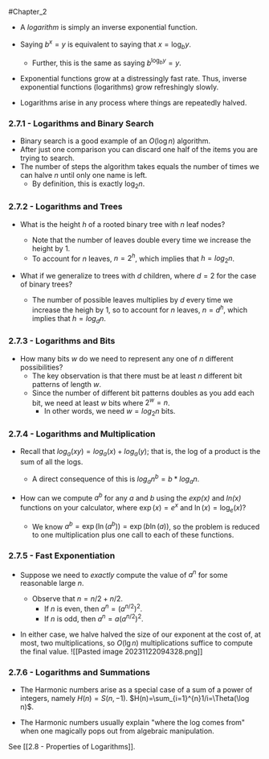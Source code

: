 #Chapter_2 
- A *logarithm* is simply an inverse exponential function.
- Saying $b^x=y$ is equivalent to saying that $x=\log_by$.
	- Further, this is the same as saying $b^{\log_by}=y$.

- Exponential functions grow at a distressingly fast rate. Thus, inverse exponential functions (logarithms) grow refreshingly slowly.
- Logarithms arise in any process where things are repeatedly halved.

### 2.7.1 - Logarithms and Binary Search
- Binary search is a good example of an $O(\log n)$ algorithm.
- After just one comparison you can discard one half of the items you are trying to search.
- The number of steps the algorithm takes equals the number of times we can halve *n* until only one name is left.
	- By definition, this is exactly $\log_2n$.

### 2.7.2 - Logarithms and Trees
- What is the height *h* of a rooted binary tree with *n* leaf nodes?
	- Note that the number of leaves double every time we increase the height by 1.
	- To account for *n* leaves, $n=2^h$, which implies that $h=log_2n$.

- What if we generalize to trees with *d* children, where $d=2$ for the case of binary trees?
	- The number of possible leaves multiplies by $d$ every time we increase the heigh by 1, so to account for *n* leaves, $n=d^h$, which implies that $h=log_dn$.

### 2.7.3 - Logarithms and Bits
- How many bits *w* do we need to represent any one of *n* different possibilities?
	- The key observation is that there must be at least *n* different bit patterns of length *w*.
	- Since the number of different bit patterns doubles as you add each bit, we need at least *w* bits where $2^w=n$.
		- In other words, we need $w=log_2n$ bits.

### 2.7.4 - Logarithms and Multiplication
- Recall that $log_a(xy)=log_a(x)+log_a(y)$; that is, the log of a product is the sum of all the logs.
	- A direct consequence of this is $log_an^b=b*log_an$.

- How can we compute $a^b$ for any *a* and *b* using the *exp(x)* and *ln(x)* functions on your calculator, where $\exp(x)=e^x$ and $\ln(x)=\log_e(x)$?
	- We know $a^b=\exp(\ln(a^b))=\exp(b\ln(a))$, so the problem is reduced to one multiplication plus one call to each of these functions.

### 2.7.5 - Fast Exponentiation
- Suppose we need to *exactly* compute the value of $a^n$ for some reasonable large *n*.
	- Observe that $n=n/2 + n/2$.
		- If *n* is even, then $a^n=(a^{n/2})^2$.
		- If *n* is odd, then $a^n=a(a^{n/2})^2$.

- In either case, we halve halved the size of our exponent at the cost of, at most, two multiplications, so $O(\lg n)$ multiplications suffice to compute the final value.
![[Pasted image 20231122094328.png]]

### 2.7.6 - Logarithms and Summations
- The Harmonic numbers arise as a special case of a sum of a power of integers, namely $H(n)=S(n,-1)$.
						 $H(n)=\sum_{i=1}^{n}1/i=\Theta(\log n)$.

- The Harmonic numbers usually explain "where the log comes from" when one magically pops out from algebraic manipulation.


See [[2.8 - Properties of Logarithms]].